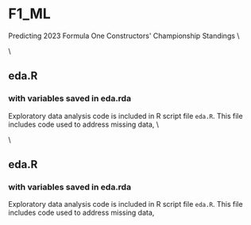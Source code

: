 # F1_ML
Predicting 2023 Formula One Constructors' Championship Standings
\

\

## eda.R
### with variables saved in eda.rda
Exploratory data analysis code is included in R script file `eda.R`. This file includes code used to address missing data,
\

\

## eda.R
### with variables saved in eda.rda
Exploratory data analysis code is included in R script file `eda.R`. This file includes code used to address missing data,
